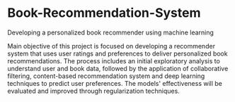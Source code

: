 # Book-Recommendation-System
Developing a personalized book recommender using machine learning

Main objective of this project is focused on developing a recommender system that uses user ratings and preferences to deliver personalized book recommendations. The process includes an initial exploratory analysis to understand user and book data, followed by the application of collaborative filtering, content-based recommendation system and deep learning techniques to predict user preferences. The models' effectiveness will be  evaluated and improved through regularization techniques.
